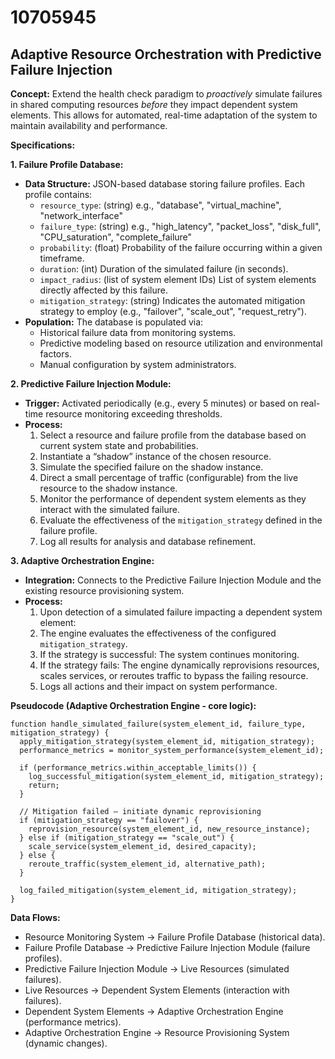 # 10705945

## Adaptive Resource Orchestration with Predictive Failure Injection

**Concept:** Extend the health check paradigm to *proactively* simulate failures in shared computing resources *before* they impact dependent system elements. This allows for automated, real-time adaptation of the system to maintain availability and performance.

**Specifications:**

**1. Failure Profile Database:**

*   **Data Structure:** JSON-based database storing failure profiles. Each profile contains:
    *   `resource_type`: (string) e.g., "database", "virtual_machine", "network_interface"
    *   `failure_type`: (string) e.g., "high_latency", "packet_loss", "disk_full", "CPU_saturation", "complete_failure"
    *   `probability`: (float) Probability of the failure occurring within a given timeframe.
    *   `duration`: (int) Duration of the simulated failure (in seconds).
    *   `impact_radius`: (list of system element IDs) List of system elements directly affected by this failure.
    *   `mitigation_strategy`: (string)  Indicates the automated mitigation strategy to employ (e.g., "failover", "scale_out", "request_retry").
*   **Population:** The database is populated via:
    *   Historical failure data from monitoring systems.
    *   Predictive modeling based on resource utilization and environmental factors.
    *   Manual configuration by system administrators.

**2. Predictive Failure Injection Module:**

*   **Trigger:**  Activated periodically (e.g., every 5 minutes) or based on real-time resource monitoring exceeding thresholds.
*   **Process:**
    1.  Select a resource and failure profile from the database based on current system state and probabilities.
    2.  Instantiate a “shadow” instance of the chosen resource.
    3.  Simulate the specified failure on the shadow instance.
    4.  Direct a small percentage of traffic (configurable) from the live resource to the shadow instance.
    5.  Monitor the performance of dependent system elements as they interact with the simulated failure.
    6.  Evaluate the effectiveness of the `mitigation_strategy` defined in the failure profile.
    7.  Log all results for analysis and database refinement.

**3. Adaptive Orchestration Engine:**

*   **Integration:** Connects to the Predictive Failure Injection Module and the existing resource provisioning system.
*   **Process:**
    1.  Upon detection of a simulated failure impacting a dependent system element:
    2.  The engine evaluates the effectiveness of the configured `mitigation_strategy`.
    3.  If the strategy is successful: The system continues monitoring.
    4.  If the strategy fails:  The engine dynamically reprovisions resources, scales services, or reroutes traffic to bypass the failing resource.
    5.  Logs all actions and their impact on system performance.

**Pseudocode (Adaptive Orchestration Engine - core logic):**

```
function handle_simulated_failure(system_element_id, failure_type, mitigation_strategy) {
  apply_mitigation_strategy(system_element_id, mitigation_strategy);
  performance_metrics = monitor_system_performance(system_element_id);

  if (performance_metrics.within_acceptable_limits()) {
    log_successful_mitigation(system_element_id, mitigation_strategy);
    return;
  }

  // Mitigation failed – initiate dynamic reprovisioning
  if (mitigation_strategy == "failover") {
    reprovision_resource(system_element_id, new_resource_instance);
  } else if (mitigation_strategy == "scale_out") {
    scale_service(system_element_id, desired_capacity);
  } else {
    reroute_traffic(system_element_id, alternative_path);
  }

  log_failed_mitigation(system_element_id, mitigation_strategy);
}
```

**Data Flows:**

*   Resource Monitoring System -> Failure Profile Database (historical data).
*   Failure Profile Database -> Predictive Failure Injection Module (failure profiles).
*   Predictive Failure Injection Module -> Live Resources (simulated failures).
*   Live Resources -> Dependent System Elements (interaction with failures).
*   Dependent System Elements -> Adaptive Orchestration Engine (performance metrics).
*   Adaptive Orchestration Engine -> Resource Provisioning System (dynamic changes).